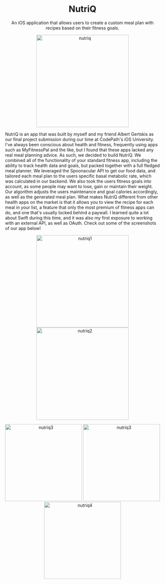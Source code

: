 <h1 align="center">NutriQ</h1>
<p align="center">
An iOS application that allows users to create a custom meal plan with recipes based on their fitness goals.</p>
<p align="center">
  <img src="https://media.giphy.com/media/Y2hA1XITggC54e7lZx/giphy.gif" width="300" alt="nutriq"/>
</p>

NutriQ is an app that was built by myself and my friend Albert Gertskis as our final project submission
during our time at CodePath's iOS University. I've always been conscious about health and fitness, frequently using
apps such as MyFitnessPal and the like, but I found that these apps lacked any real meal planning advice.
As such, we decided to build NutriQ. We combined all of the functionality of your standard fitness app, including
the ability to track health data and goals, but packed together with a full fledged meal planner.
We leveraged the Spoonacular API to get our food data, and tailored each meal plan to the users
specific basal metabolic rate, which was calculated in our backend. We also took the users fitness
goals into account, as some people may want to lose, gain or maintain their weight. Our algorithm adjusts the users maintenance and goal calories accordingly, as well as the generated meal plan. What makes NutriQ different from other health apps on the market is that it allows you to view the recipe for each meal in your list, a feature that only the most premium of fitness apps can do, and one that's usually locked behind a paywall. I learned quite a lot about Swift during this time, and it was also my first exposure to working with an external API, as well as OAuth. Check out some of the screenshots of our app below!

<p align="center">
  <img src="https://i.imgur.com/GhjO4pA.png" width="300" alt="nutriq1"/>
  <img src="https://i.imgur.com/1wRLPSs.png" width="300" alt="nutriq2"/>
  
</p>
<p align="center">
  <img src="https://i.imgur.com/lVBZO5x.png" width="250" alt="nutriq3"/>
 <img src="https://i.imgur.com/EzhvvLW.png" width="250" alt="nutriq3"/>
 <img src="https://i.imgur.com/LMXkEc7.png" width="250" alt="nutriq4"/>
</p>
